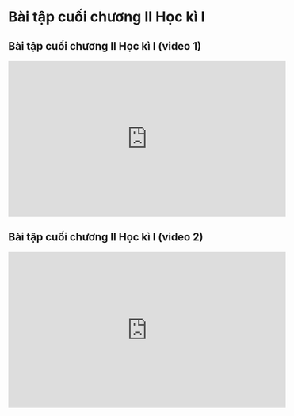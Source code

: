 # Bài tập cuối chương II Học kì I
## Bài tập cuối chương II Học kì I (video 1)
<iframe width="560" height="315" src="https://www.youtube.com/embed/7lWhGDsXdBY?si=1PsLyeoF4EQKlwP1" title="YouTube video player" frameborder="0" allow="accelerometer; autoplay; clipboard-write; encrypted-media; gyroscope; picture-in-picture; web-share" referrerpolicy="strict-origin-when-cross-origin" allowfullscreen></iframe>

## Bài tập cuối chương II Học kì I (video 2)
<iframe width="560" height="315" src="https://www.youtube.com/embed/e9hwVMYNMa0?si=DNfU_3pqpIEw7XZw" title="YouTube video player" frameborder="0" allow="accelerometer; autoplay; clipboard-write; encrypted-media; gyroscope; picture-in-picture; web-share" referrerpolicy="strict-origin-when-cross-origin" allowfullscreen></iframe>